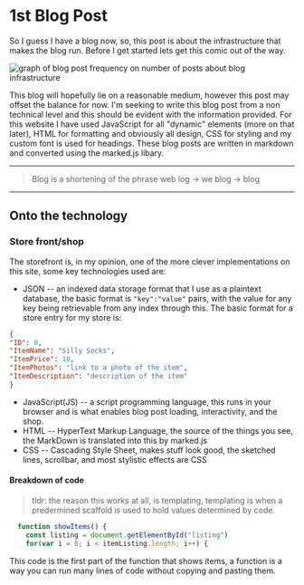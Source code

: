 # 1st Blog Post

So I guess I have a blog now, so, this post is about the infrastructure that makes the blog run. Before I get started lets get this comic out of the way.

![graph of blog post frequency on number of posts about blog infrastructure](https://rakhim.org/images/honestly-undefined/blogging.jpg)

This blog will hopefully lie on a reasonable medium, however this post may offset the balance for now. I'm seeking to write this blog post from a non technical level and this should be evident with the information provided. For this website I have used JavaScript for all "dynamic" elements (more on that later), HTML for formatting and obviously all design, CSS for styling and my custom font is used for headings. These blog posts are written in markdown and converted using the marked.js libary.

***

> Blog is a shortening of the phrase web log -> we blog -> blog

***

## Onto the technology

### Store front/shop 
The storefront is, in my opinion, one of the more clever implementations on this site, some key technologies used are:
 - JSON -- an indexed data storage format that I use as a plaintext database, the basic format is ```"key":"value"``` pairs, with the value for any key being retrievable from any index through this. The basic format for a store entry for my store is:
```JSON
{
"ID": 0,
"ItemName": "Silly Socks",
"ItemPrice": 10,
"ItemPhotos": "link to a photo of the item",
"ItemDescription": "description of the item"
}
```
 - JavaScript(JS) -- a script programming language, this runs in your browser and is what enables blog post loading, interactivity, and the shop.
 - HTML -- HyperText Markup Language, the source of the things you see, the MarkDown is translated into this by marked.js
 - CSS -- Cascading Style Sheet, makes stuff look good, the sketched lines, scrollbar, and most stylistic effects are CSS

#### Breakdown of code

 > tldr: the reason this works at all, is templating, templating is when a predermined scaffold is used to hold values determined by code.

```javascript
  function showItems() {
    const listing = document.getElementById("listing")
    for(var i = 0; i < itemListing.length; i++) { 
```

This code is the first part of the function that shows items, a function is a way you can run many lines of code without copying and pasting them.
